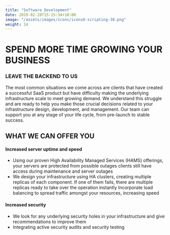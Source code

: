```yaml
---
title: "Software Development"
date: 2019-02-28T15:15:34+10:00
image: "/assets/images/icons/icons8-scripting-30.png"
weight: 14
---
```



# SPEND MORE TIME GROWING YOUR BUSINESS
### LEAVE THE BACKEND TO US

The most common situations we come across are clients that have created a successful SaaS product but have difficulty making the underlying infrastructure scale to meet growing demand. We understand this struggle and are ready to help you make those crucial decisions related to your infrastructure design, development, and management. Our team can support you at any stage of your life cycle, from pre-launch to stable success.

## WHAT WE CAN OFFER YOU

#### Increased server uptime and speed
* Using our proven High Availability Managed Services (HAMS) offerings, your servers are protected from possible outages clients still have access during maintenance and server outages
* We design your infrastructure using HA clusters, creating multiple replicas of each component. If one of them fails, there are multiple replicas ready to take over the operation instantly
    Incorporate load balancing to spread traffic amongst your resources, increasing speed


#### Increased security
* We look for any underlying security holes in your infrastructure and give recommendations to improve them
* Integrating active security audits and security testing

